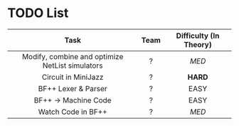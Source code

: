 # TODO List #

| Task | Team | Difficulty (In Theory) |
|:-:|:-:|:-:|
| Modify, combine and optimize NetList simulators | ? | _MED_ |
| Circuit in MiniJazz | ? | **HARD** |
| BF++ Lexer & Parser | ? | EASY |
| BF++ -> Machine Code | ? | EASY |
| Watch Code in BF++ | ? | _MED_ |
